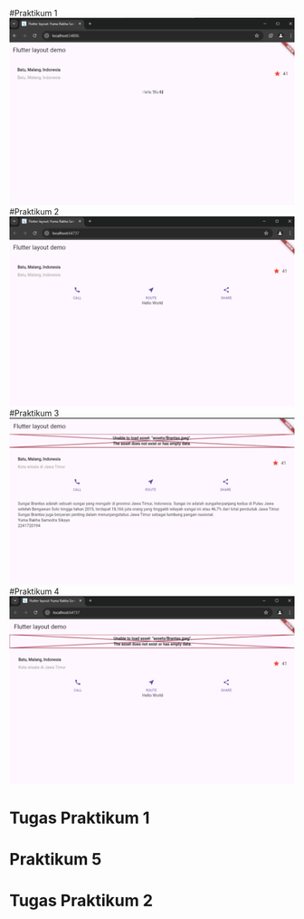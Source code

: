 #Praktikum 1
![alt text](https://github.com/03Yuma/Mobile_smt5/blob/main/layout_flutter/layout_flutter/images/w6_p1.png)
#Praktikum 2
![alt text](https://github.com/03Yuma/Mobile_smt5/blob/main/layout_flutter/layout_flutter/images/w6_p2.png)
#Praktikum 3
![alt text](https://github.com/03Yuma/Mobile_smt5/blob/main/layout_flutter/layout_flutter/images/w6_p3.png)
#Praktikum 4
![alt text](https://github.com/03Yuma/Mobile_smt5/blob/main/layout_flutter/layout_flutter/images/w6_p4.png)

# Tugas Praktikum 1

# Praktikum 5

# Tugas Praktikum 2
